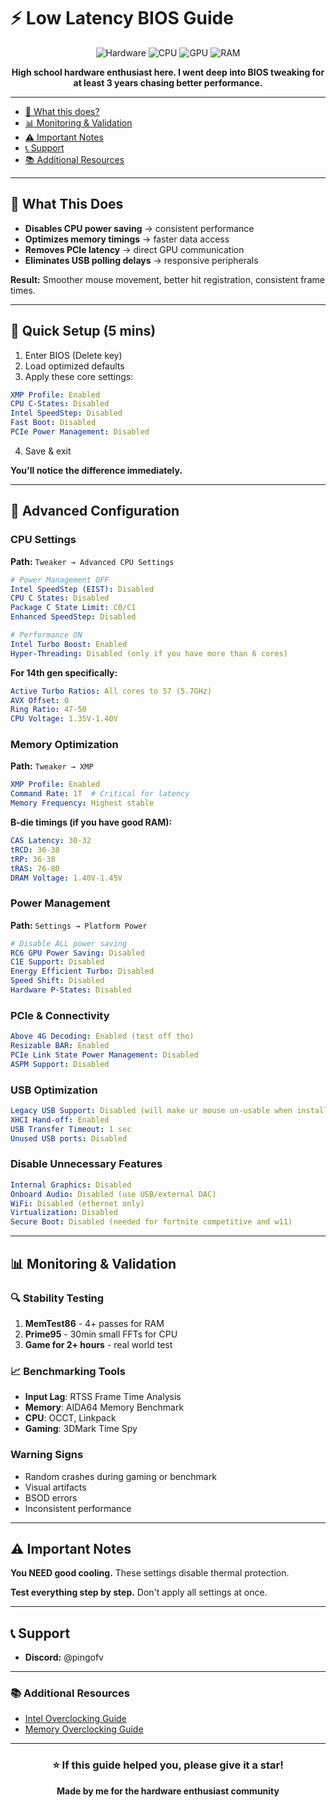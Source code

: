 # ⚡ Low Latency BIOS Guide

<div align="center">

![Hardware](https://img.shields.io/badge/Hardware-Z690_UD-blue?style=for-the-badge)
![CPU](https://img.shields.io/badge/CPU-i9_14900KF-red?style=for-the-badge)
![GPU](https://img.shields.io/badge/GPU-RTX_3070_Ti-green?style=for-the-badge)
![RAM](https://img.shields.io/badge/RAM-32GB_B--die-orange?style=for-the-badge)

**High school hardware enthusiast here. I went deep into BIOS tweaking for at least 3 years chasing better performance.**

</div>

---

- [🎯 What this does? ](#-what-this-does)
- [📊 Monitoring & Validation](#-monitoring--validation)
- [⚠️ Important Notes](#-important-notes)
- [📞 Support](#-support)
- [📚 Additional Resources](#-additional-resources)
---

## 🎯 What This Does

- **Disables CPU power saving** → consistent performance
- **Optimizes memory timings** → faster data access  
- **Removes PCIe latency** → direct GPU communication
- **Eliminates USB polling delays** → responsive peripherals

**Result:** Smoother mouse movement, better hit registration, consistent frame times.

---

## 🚀 Quick Setup (5 mins)

1. Enter BIOS (Delete key)
2. Load optimized defaults
3. Apply these core settings:

```yaml
XMP Profile: Enabled
CPU C-States: Disabled  
Intel SpeedStep: Disabled
Fast Boot: Disabled
PCIe Power Management: Disabled
```

4. Save & exit

**You'll notice the difference immediately.**

---

## 🔧 Advanced Configuration

### CPU Settings
**Path:** `Tweaker → Advanced CPU Settings`

```yaml
# Power Management OFF
Intel SpeedStep (EIST): Disabled
CPU C States: Disabled
Package C State Limit: C0/C1
Enhanced SpeedStep: Disabled

# Performance ON  
Intel Turbo Boost: Enabled
Hyper-Threading: Disabled (only if you have more than 6 cores)
```

**For 14th gen specifically:**
```yaml
Active Turbo Ratios: All cores to 57 (5.7GHz)
AVX Offset: 0
Ring Ratio: 47-50
CPU Voltage: 1.35V-1.40V
```

### Memory Optimization
**Path:** `Tweaker → XMP`

```yaml
XMP Profile: Enabled
Command Rate: 1T  # Critical for latency
Memory Frequency: Highest stable
```

**B-die timings (if you have good RAM):**
```yaml
CAS Latency: 30-32
tRCD: 36-38
tRP: 36-38  
tRAS: 76-80
DRAM Voltage: 1.40V-1.45V
```

### Power Management
**Path:** `Settings → Platform Power`

```yaml
# Disable ALL power saving
RC6 GPU Power Saving: Disabled
C1E Support: Disabled
Energy Efficient Turbo: Disabled
Speed Shift: Disabled
Hardware P-States: Disabled
```

### PCIe & Connectivity
```yaml
Above 4G Decoding: Enabled (test off tho)
Resizable BAR: Enabled  
PCIe Link State Power Management: Disabled
ASPM Support: Disabled
```

### USB Optimization
```yaml
Legacy USB Support: Disabled (will make ur mouse un-usable when installing a new windows through windows (windows media creation tool)
XHCI Hand-off: Enabled
USB Transfer Timeout: 1 sec
Unused USB ports: Disabled
```

### Disable Unnecessary Features
```yaml
Internal Graphics: Disabled
Onboard Audio: Disabled (use USB/external DAC)
WiFi: Disabled (ethernet only)
Virtualization: Disabled
Secure Boot: Disabled (needed for fortnite competitive and w11)
```

---

## 📊 Monitoring & Validation

### 🔍 Stability Testing
1. **MemTest86** - 4+ passes for RAM
2. **Prime95** - 30min small FFTs for CPU
3. **Game for 2+ hours** - real world test

### 📈 Benchmarking Tools
- **Input Lag**: RTSS Frame Time Analysis
- **Memory**: AIDA64 Memory Benchmark  
- **CPU**: OCCT, Linkpack
- **Gaming**: 3DMark Time Spy

### Warning Signs
- Random crashes during gaming or benchmark
- Visual artifacts
- BSOD errors
- Inconsistent performance

---

## ⚠️ Important Notes

**You NEED good cooling.** These settings disable thermal protection.

**Test everything step by step.** Don't apply all settings at once.

---

## 📞 Support

- **Discord:** @pingofv

---

### 📚 Additional Resources
- [Intel Overclocking Guide](https://www.intel.com/content/www/us/en/gaming/overclocking-intel-processors.html)
- [Memory Overclocking Guide](https://github.com/integralfx/MemTestHelper)

---

<div align="center">

### ⭐ If this guide helped you, please give it a star!

**Made by me for the hardware enthusiast community**

</div>
